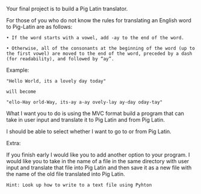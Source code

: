 Your final project is to build a Pig Latin translator.

For those of you who do not know the rules for translating an English word to Pig-Latin are as follows:

	• If the word starts with a vowel, add -ay to the end of the word.

	• Otherwise, all of the consonants at the beginning of the word (up to the first vowel) are moved to the end of the word, preceded by a dash (for readability), and followed by “ay”.

Example:

	"Hello World, its a lovely day today" 
	
	will become
	
	"ello-Hay orld-Way, its-ay a-ay ovely-lay ay-day oday-tay"

What I want you to do is using the MVC format build a program that can take in user input and translate it to Pig Latin and from Pig Latin. 

I should be able to select whether I want to go to or from Pig Latin.

Extra:

If you finish early I would like you to add another option to your program. I would like you to take in the name of a file in the same directory with user input and translate that file into Pig Latin and then save it as a new file with the name of the old file translated into Pig Latin. 

	Hint: Look up how to write to a text file using Pyhton
